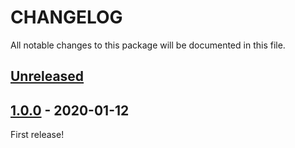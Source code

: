# CHANGELOG

All notable changes to this package will be documented in this file.

## [Unreleased]

## [1.0.0] - 2020-01-12

First release!

[Unreleased]: https://github.com/archco/rbac/compare/v1.0.0...HEAD
[1.0.0]: https://github.com/archco/rbac/releases/tag/v1.0.0
